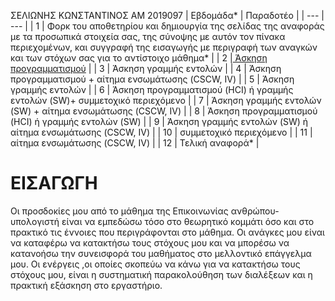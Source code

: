 ΣΕΛΙΩΝΗΣ ΚΩΝΣΤΑΝΤΙΝΟΣ
ΑΜ 2019097
| Εβδομάδα* | Παραδοτέο |
| --- | --- |
| 1 | Φορκ του αποθετηρίου και δημιουργία της σελίδας της αναφοράς με τα προσωπικά στοιχεία σας, της σύνοψης με αυτόν τον πίνακα περιεχομένων, και συγγραφή της εισαγωγής με περιγραφή των αναγκών και των στόχων σας για το αντίστοιχο μάθημα* |
| 2 |[ Άσκηση προγραμματισμού](https://github.com/kselionis/site/blob/master/_remix/image-zoom.md) |
| 3 | Άσκηση γραμμής εντολών |
| 4 | Άσκηση προγραμματισμού + αίτημα ενσωμάτωσης (CSCW, IV) |
| 5 | Άσκηση γραμμής εντολών |
| 6 | Άσκηση προγραμματισμού (HCI) ή γραμμής εντολών (SW)+ συμμετοχικό περιεχόμενο |
| 7 | Άσκηση γραμμής εντολών (SW) + αίτημα ενσωμάτωσης (CSCW, IV) |
| 8 | Άσκηση προγραμματισμού (HCI) ή γραμμής εντολών (SW) |
| 9 | Άσκηση γραμμής εντολών (SW) ή αίτημα ενσωμάτωσης (CSCW, IV) |
| 10 | συμμετοχικό περιεχόμενο |
| 11 | αίτημα ενσωμάτωσης (CSCW, IV) |
| 12 | Τελική αναφορά* |

# ΕΙΣΑΓΩΓΗ
Οι προσδοκίες μου από το μάθημα της Επικοινωνίας ανθρώπου-υπολογιστή είναι να εμπεδώσω τόσο στο θεωρητικό κομμάτι όσο και στο πρακτικό τις έννοιες που περιγράφονται στο μάθημα.
Οι ανάγκες μου είναι να καταφέρω να κατακτήσω τους στόχους μου και να μπορέσω να κατανοήσω την συνεισφορά του μαθήματος στο μελλοντικό επάγγελμα μου.
Οι ενέργεις ,οι οποίες σκοπεύω να κάνω για να κατακτήσω τους στόχους μου, είναι η συστηματική παρακολούθηση των διαλέξεων και η πρακτική εξάσκηση στο εργαστήριο.

 
